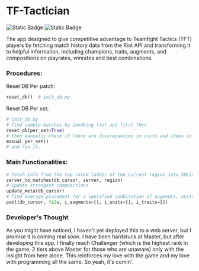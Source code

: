 # TF-Tactician
![Static Badge](https://img.shields.io/badge/Python-blue)
![Static Badge](https://img.shields.io/badge/SQLite-brightgreen)

The app designed to give competitive advantage to Teamfight Tactics (TFT) players by fetching match history data from the Riot API and transforming it to helpful information, including champions, traits, augments, and compositions on playrates, winrates and best combinations.

### Procedures:
Reset DB Per patch:
```python
reset_db()  # init_db.py
```

Reset DB Per set:
```python
# init_db.py
# find sample matches by invoking riot api first then
reset_db(per_set=True)
# then manually check if there are discrepancies in units and items in
manual_per_set()
# and run it.
```

### Main Functionalities:
```python
# fetch info from the top-rated ladder of the current region into SQLite
server_to_matches(db_cursor, server, region)
# update strongest compositions
update_meta(db_cursor)
# find average placement for a specified combination of augments, units, and traits
pool(db_cursor, file, i_augments=[], i_units=[], i_traits=[])
```

### Developer's Thought
As you might have noticed, I haven't yet deployed this to a web server, but I promise it is coming real soon. I have been hardstuck at Master, but after developing this app, I finally reach Challenger (which is the highest rank in the game, 2 tiers above Master for those who are unaware) only with the insight from here alone. This reinforces my love with the game and my love with programming all the same. So yeah, it's comin'.

